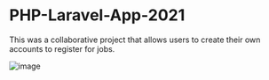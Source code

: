 # PHP-Laravel-App-2021
This was a collaborative project that allows users to create their own accounts to register for jobs.

![image](https://user-images.githubusercontent.com/62003762/173732010-346ad1fa-47ec-4e8f-9328-0245dd51114b.png)

# 
